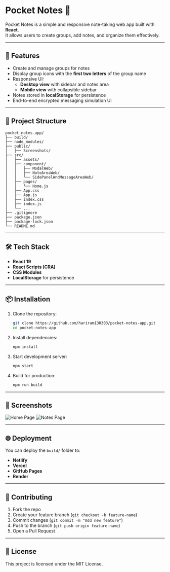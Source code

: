 # Pocket Notes 📝

Pocket Notes is a simple and responsive note-taking web app built with **React**.  
It allows users to create groups, add notes, and organize them effectively.  

---

## 🚀 Features
- Create and manage groups for notes
- Display group icons with the **first two letters** of the group name
- Responsive UI:
  - **Desktop view** with sidebar and notes area
  - **Mobile view** with collapsible sidebar
- Notes stored in **localStorage** for persistence
- End-to-end encrypted messaging simulation UI

---

## 📂 Project Structure
```
pocket-notes-app/
├── build/
├── node_modules/
├── public/
│   ├── Screenshots/
├── src/
│   ├── assets/
│   ├── component/
│   │   ├── ModalWeb/
│   │   ├── NoteAreaWeb/
│   │   └── SidePanelAndMessageAreaWeb/
│   ├── pages/
│   │   └── Home.js
│   ├── App.css
│   ├── App.js
│   ├── index.css
│   ├── index.js
│   └── ...
├── .gitignore
├── package.json
├── package-lock.json
└── README.md

```

---

## 🛠️ Tech Stack
- **React 19**
- **React Scripts (CRA)**
- **CSS Modules**
- **LocalStorage** for persistence

---

## 📦 Installation

1. Clone the repository:
   ```bash
   git clone https://github.com/hariram130303/pocket-notes-app.git
   cd pocket-notes-app
   ```

2. Install dependencies:
   ```bash
   npm install
   ```

3. Start development server:
   ```bash
   npm start
   ```

4. Build for production:
   ```bash
   npm run build
   ```

---

## 📸 Screenshots
![Home Page](https://raw.githubusercontent.com/hariram130303/pocket-notes-app/main/public/1.png)
![Notes Page](https://raw.githubusercontent.com/hariram130303/pocket-notes-app/main/public/2.png)

---

## 🌐 Deployment
You can deploy the `build/` folder to:
- **Netlify**
- **Vercel**
- **GitHub Pages**
- **Render**

---

## 🤝 Contributing
1. Fork the repo
2. Create your feature branch (`git checkout -b feature-name`)
3. Commit changes (`git commit -m "Add new feature"`)
4. Push to the branch (`git push origin feature-name`)
5. Open a Pull Request

---

## 📜 License
This project is licensed under the MIT License.
